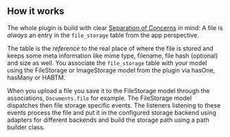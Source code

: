 How it works
------------

The whole plugin is build with clear [Separation of Concerns](https://en.wikipedia.org/wiki/Separation_of_concerns) in mind: A file is *always* an entry in the `file_storage` table from the app perspective.

The table is the *reference* to the real place of where the file is stored and keeps some meta information like mime type, filename, file hash (optional) and size as well. You associate the `file_storage` table with your model using the FileStorage or ImageStorage model from the plugin via hasOne, hasMany or HABTM.

When you upload a file you save it to the FileStorage model through the associations, `Documents.file` for example. The FileStorage model dispatches then file storage specific events. The listeners listening to these events process the file and put it in the configured storage backend using adapters for different backends and build the storage path using a path builder class.
